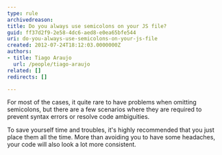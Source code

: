 ```yaml
---
type: rule
archivedreason: 
title: Do you always use semicolons on your JS file?
guid: ff37d2f9-2e58-4dc6-aed8-e0ea65bfe544
uri: do-you-always-use-semicolons-on-your-js-file
created: 2012-07-24T18:12:03.0000000Z
authors:
- title: Tiago Araujo
  url: /people/tiago-araujo
related: []
redirects: []

---
```


For most of the cases, it quite rare to have problems when omitting semicolons, but there are a few scenarios where they are required to prevent syntax errors or resolve code ambiguities.

<!--endintro-->

To save yourself time and troubles, it's highly recommended that you just place them all the time. More than avoiding you to have some headaches, your code will also look a lot more consistent.
